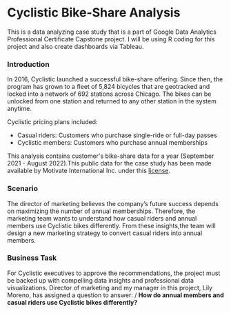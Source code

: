# Cyclistic Bike-Share Analysis
This is a data analyzing case study that is a part of Google Data Analytics Professional Certificate Capstone project.  I will be using R coding for this project and also create dashboards via Tableau.

### Introduction
In 2016, Cyclistic launched a successful bike-share offering. Since then, the program has grown to a fleet of 5,824 bicycles that are geotracked and locked into a network of 692 stations across Chicago. The bikes can be unlocked from one station and returned to any other station in the system anytime.

Cyclistic pricing plans included:

- Casual riders: Customers who purchase single-ride or full-day passes
- Cyclistic members: Customers who purchase annual memberships

This analysis contains customer's bike-share data for a year (September 2021 - August 2022).This public data for the case study has been made available by Motivate International Inc. under this [license](https://ride.divvybikes.com/data-license-agreement).

### Scenario
The director of marketing believes the company’s future success depends on maximizing the number of annual memberships. Therefore, the marketing team wants to understand how casual riders and annual members use Cyclistic bikes differently. From these insights,the team will design a new marketing strategy to convert casual riders into annual members.

### Business Task
For Cyclistic executives to approve the recommendations, the project must be backed up with compelling data insights and professional data visualizations.  Director of marketing and my manager in this project, Lily Moreno, has assigned a question to answer: /
**How do annual members and casual riders use Cyclistic bikes differently?**
